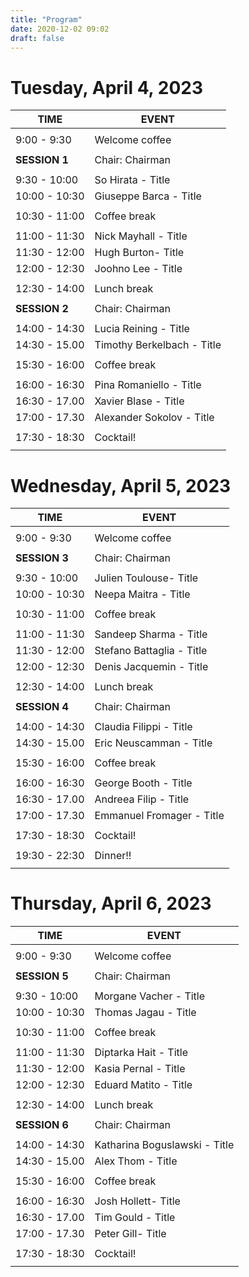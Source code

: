 ```yaml
---
title: "Program"
date: 2020-12-02 09:02
draft: false
---
```



# Tuesday, April 4, 2023
    
| TIME          | EVENT           |
| ------------- | ----------------|
|               |                 |
|  9:00 -  9:30 | Welcome coffee  |
|               |                 |
| **SESSION 1** | Chair: Chairman |
|               |                 |
|  9:30 - 10:00 | So Hirata - Title |
| 10:00 - 10:30 | Giuseppe Barca - Title |
|               |                 | 
| 10:30 - 11:00 | Coffee break    |
|               |                 | 
| 11:00 - 11:30 | Nick Mayhall - Title |
| 11:30 - 12:00 | Hugh Burton- Title |
| 12:00 - 12:30 | Joohno Lee - Title |
|               |                 |
| 12:30 - 14:00 | Lunch break     |
|               |                 |
| **SESSION 2** | Chair: Chairman |
|               |                 |
| 14:00 - 14:30 | Lucia Reining - Title |
| 14:30 - 15.00 | Timothy Berkelbach - Title |
|               |                 | 
| 15:30 - 16:00 | Coffee break    |
|               |                 | 
| 16:00 - 16:30 | Pina Romaniello - Title |
| 16:30 - 17.00 | Xavier Blase - Title |
| 17:00 - 17.30 | Alexander Sokolov - Title |
|               |                 | 
| 17:30 - 18:30 | Cocktail!       |
|               |                 | 

# Wednesday, April 5, 2023
    
| TIME          | EVENT           |
| ------------- | ----------------|
|               |                 |
|  9:00 -  9:30 | Welcome coffee  |
|               |                 |
| **SESSION 3** | Chair: Chairman |
|               |                 |
|  9:30 - 10:00 | Julien Toulouse- Title |
| 10:00 - 10:30 | Neepa Maitra - Title |
|               |                 | 
| 10:30 - 11:00 | Coffee break    |
|               |                 | 
| 11:00 - 11:30 | Sandeep Sharma - Title |
| 11:30 - 12:00 | Stefano Battaglia - Title |
| 12:00 - 12:30 | Denis Jacquemin - Title |
|               |                 |
| 12:30 - 14:00 | Lunch break     |
|               |                 |
| **SESSION 4** | Chair: Chairman |
|               |                 |
| 14:00 - 14:30 | Claudia Filippi - Title |
| 14:30 - 15.00 | Eric Neuscamman - Title |
|               |                 | 
| 15:30 - 16:00 | Coffee break    |
|               |                 | 
| 16:00 - 16:30 | George Booth - Title |
| 16:30 - 17.00 | Andreea Filip - Title |
| 17:00 - 17.30 | Emmanuel Fromager - Title |
|               |                 | 
| 17:30 - 18:30 | Cocktail!       |
|               |                 | 
| 19:30 - 22:30 | Dinner!!        | 
|               |                 | 

# Thursday, April 6, 2023
    
| TIME          | EVENT           |
| ------------- | ----------------|
|               |                 |
|  9:00 -  9:30 | Welcome coffee  |
|               |                 |
| **SESSION 5** | Chair: Chairman |
|               |                 |
|  9:30 - 10:00 | Morgane Vacher - Title |
| 10:00 - 10:30 | Thomas Jagau - Title |
|               |                 | 
| 10:30 - 11:00 | Coffee break    |
|               |                 | 
| 11:00 - 11:30 | Diptarka Hait - Title |
| 11:30 - 12:00 | Kasia Pernal - Title |
| 12:00 - 12:30 | Eduard Matito - Title |
|               |                 |
| 12:30 - 14:00 | Lunch break     |
|               |                 |
| **SESSION 6** | Chair: Chairman |
|               |                 |
| 14:00 - 14:30 | Katharina Boguslawski - Title |
| 14:30 - 15.00 | Alex Thom - Title |
|               |                 | 
| 15:30 - 16:00 | Coffee break    |
|               |                 | 
| 16:00 - 16:30 | Josh Hollett- Title |
| 16:30 - 17.00 | Tim Gould - Title |
| 17:00 - 17.30 | Peter Gill- Title |
|               |                 | 
| 17:30 - 18:30 | Cocktail!       |
|               |                 |


